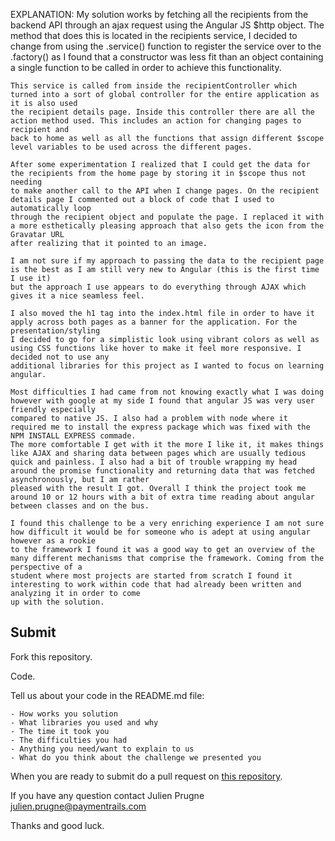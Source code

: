 EXPLANATION:
    My solution works by fetching all the recipients from the backend API through an ajax request using the Angular JS $http object. The
    method that does this is located in the recipients service, I decided to change from using the .service() function to register the service
    over to the .factory() as I found that a constructor was less fit than an object containing a single function to be called in order to achieve this
    functionality.

    This service is called from inside the recipientController which turned into a sort of global controller for the entire application as it is also used 
    the recipient details page. Inside this controller there are all the action method used. This includes an action for changing pages to recipient and
    back to home as well as all the functions that assign different $scope level variables to be used across the different pages.

    After some experimentation I realized that I could get the data for the recipients from the home page by storing it in $scope thus not needing
    to make another call to the API when I change pages. On the recipient details page I commented out a block of code that I used to automatically loop
    through the recipient object and populate the page. I replaced it with a more esthetically pleasing approach that also gets the icon from the Gravatar URL
    after realizing that it pointed to an image.

    I am not sure if my approach to passing the data to the recipient page is the best as I am still very new to Angular (this is the first time I use it)
    but the approach I use appears to do everything through AJAX which gives it a nice seamless feel.

    I also moved the h1 tag into the index.html file in order to have it apply across both pages as a banner for the application. For the presentation/styling
    I decided to go for a simplistic look using vibrant colors as well as using CSS functions like hover to make it feel more responsive. I decided not to use any
    additional libraries for this project as I wanted to focus on learning angular.

    Most difficulties I had came from not knowing exactly what I was doing however with google at my side I found that angular JS was very user friendly especially
    compared to native JS. I also had a problem with node where it required me to install the express package which was fixed with the NPM INSTALL EXPRESS commade.
    The more comfortable I get with it the more I like it, it makes things like AJAX and sharing data between pages which are usually tedious
    quick and painless. I also had a bit of trouble wrapping my head around the promise functionality and returning data that was fetched asynchronously, but I am rather
    pleased with the result I got. Overall I think the project took me around 10 or 12 hours with a bit of extra time reading about angular between classes and on the bus.

    I found this challenge to be a very enriching experience I am not sure how difficult it would be for someone who is adept at using angular however as a rookie
    to the framework I found it was a good way to get an overview of the many different mechanisms that comprise the framework. Coming from the perspective of a 
    student where most projects are started from scratch I found it interesting to work within code that had already been written and analyzing it in order to come
    up with the solution.






## Submit

 Fork this repository.
 
 Code.
 
 Tell us about your code in the README.md file:
 
    - How works you solution
    - What libraries you used and why
    - The time it took you
    - The difficulties you had
    - Anything you need/want to explain to us
    - What do you think about the challenge we presented you
 
    
 When you are ready to submit do a pull request on [this repository](https://github.com/PaymentRails/frontend-challenger).
  
 If you have any question contact Julien Prugne <julien.prugne@paymentrails.com>
    
 Thanks and good luck.
  
    
    
